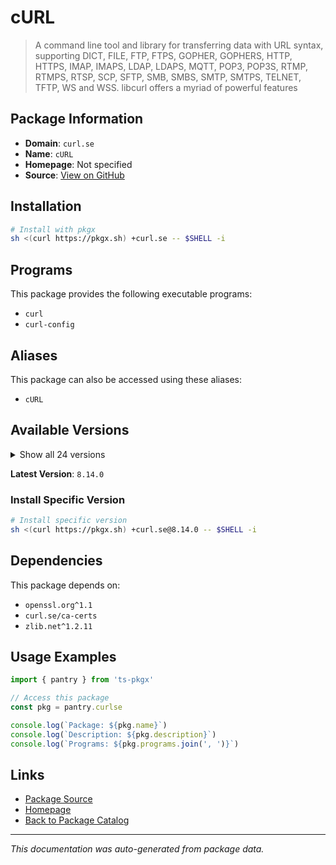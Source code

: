 # cURL

> A command line tool and library for transferring data with URL syntax, supporting DICT, FILE, FTP, FTPS, GOPHER, GOPHERS, HTTP, HTTPS, IMAP, IMAPS, LDAP, LDAPS, MQTT, POP3, POP3S, RTMP, RTMPS, RTSP, SCP, SFTP, SMB, SMBS, SMTP, SMTPS, TELNET, TFTP, WS and WSS. libcurl offers a myriad of powerful features

## Package Information

- **Domain**: `curl.se`
- **Name**: `cURL`
- **Homepage**: Not specified
- **Source**: [View on GitHub](https://github.com/pkgxdev/pantry/tree/main/projects/curl.se/package.yml)

## Installation

```bash
# Install with pkgx
sh <(curl https://pkgx.sh) +curl.se -- $SHELL -i
```

## Programs

This package provides the following executable programs:

- `curl`
- `curl-config`

## Aliases

This package can also be accessed using these aliases:

- `cURL`

## Available Versions

<details>
<summary>Show all 24 versions</summary>

- `8.14.0`, `8.13.0`, `8.12.1`, `8.12.0`, `8.11.1`
- `8.11.0`, `8.10.1`, `8.10.0`, `8.9.1`, `8.9.0`
- `8.8.0`, `8.7.1`, `8.6.0`, `8.5.0`, `8.4.0`
- `8.3.0`, `8.2.1`, `8.2.0`, `8.1.2`, `8.1.0`
- `8.0.1`, `8.0.0`, `7.86.0`, `7.85.0`

</details>

**Latest Version**: `8.14.0`

### Install Specific Version

```bash
# Install specific version
sh <(curl https://pkgx.sh) +curl.se@8.14.0 -- $SHELL -i
```

## Dependencies

This package depends on:

- `openssl.org^1.1`
- `curl.se/ca-certs`
- `zlib.net^1.2.11`

## Usage Examples

```typescript
import { pantry } from 'ts-pkgx'

// Access this package
const pkg = pantry.curlse

console.log(`Package: ${pkg.name}`)
console.log(`Description: ${pkg.description}`)
console.log(`Programs: ${pkg.programs.join(', ')}`)
```

## Links

- [Package Source](https://github.com/pkgxdev/pantry/tree/main/projects/curl.se/package.yml)
- [Homepage](#)
- [Back to Package Catalog](../package-catalog.md)

---

*This documentation was auto-generated from package data.*
